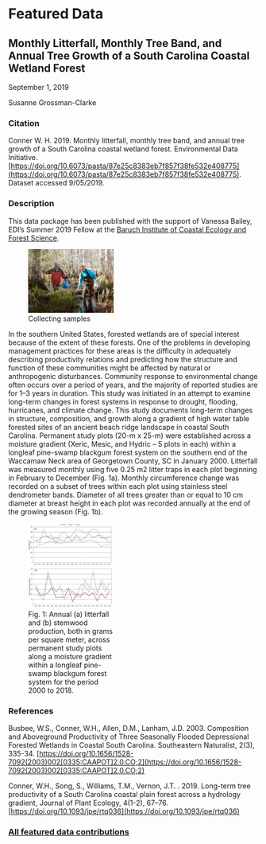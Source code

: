# Featured Data

## Monthly Litterfall, Monthly Tree Band, and Annual Tree Growth of a South Carolina Coastal Wetland Forest

September 1, 2019

Susanne Grossman-Clarke

### Citation

Conner W. H. 2019. Monthly litterfall, monthly tree band, and annual tree growth of a South Carolina coastal wetland forest. Environmental Data Initiative. [https://doi.org/10.6073/pasta/87e25c8383eb7f857f38fe532e408775](https://doi.org/10.6073/pasta/87e25c8383eb7f857f38fe532e408775). Dataset accessed 9/05/2019.

### Description

This data package has been published with the support of Vanessa Bailey, EDI’s Summer 2019 Fellow at the [Baruch Institute of Coastal Ecology and Forest Science](https://www.clemson.edu/cafls/research/baruch/index.html).

<div class="figure_featured" style="width: 50%;">
    <figure>
       <img src="/static/images/featured_data/baruch-collecting-samples.png" alt="collecting samples"/>
       <figcaption class="figure-caption">Collecting samples</figcaption>
    </figure>
</div>

In the southern United States, forested wetlands are of special interest because of the extent of these forests. One of the problems in developing management practices for these areas is the difficulty in adequately describing productivity relations and predicting how the structure and function of these communities might be affected by natural or anthropogenic disturbances. Community response to environmental change often occurs over a period of years, and the majority of reported studies are for 1–3 years in duration. This study was initiated in an attempt to examine long-term changes in forest systems in response to drought, flooding, hurricanes, and climate change. This study documents long-term changes in structure, composition, and growth along a gradient of high water table forested sites of an ancient beach ridge landscape in coastal South Carolina. Permanent study plots (20-m x 25-m) were established across a moisture gradient (Xeric, Mesic, and Hydric – 5 plots in each) within a longleaf pine-swamp blackgum forest system on the southern end of the Waccamaw Neck area of Georgetown County, SC in January 2000. Litterfall was measured monthly using five 0.25 m2 litter traps in each plot beginning in February to December (Fig. 1a). Monthly circumference change was recorded on a subset of trees within each plot using stainless steel dendrometer bands. Diameter of all trees greater than or equal to 10 cm diameter at breast height in each plot was recorded annually at the end of the growing season (Fig. 1b).

<div class="figure_featured" style="width: 50%;">
    <figure>
       <img src="/static/images/featured_data/stemwood-production-litterfall.png" alt="stemwood production and litterfall time series"/>
       <figcaption class="figure-caption">Fig. 1: Annual (a) litterfall and (b) stemwood production, both in grams per square meter, across permanent study plots along a moisture gradient within a longleaf pine-swamp blackgum forest system for the period 2000 to 2018.</figcaption>
    </figure>
</div>

### References

Busbee, W.S., Conner, W.H., Allen, D.M., Lanham, J.D. 2003. Composition and Aboveground Productivity of Three Seasonally Flooded Depressional Forested Wetlands in Coastal South Carolina. Southeastern Naturalist, 2(3), 335-34. [https://doi.org/10.1656/1528-7092(2003)002[0335:CAAPOT]2.0.CO;2](https://doi.org/10.1656/1528-7092(2003)002[0335:CAAPOT]2.0.CO;2)

Conner, W.H.,  Song, S., Williams, T.M., Vernon, J.T. . 2019. Long-term tree productivity of a South Carolina coastal plain forest across a hydrology gradient, Journal of Plant Ecology, 4(1-2), 67–76. [https://doi.org/10.1093/jpe/rtq036](https://doi.org/10.1093/jpe/rtq036)

### [All featured data contributions](/templates/featured_data/featured-grid)